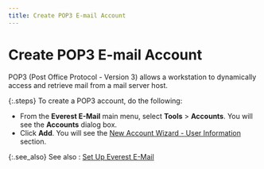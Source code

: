 ```yaml
---
title: Create POP3 E-mail Account
---
```


# Create POP3 E-mail Account


POP3 (Post Office Protocol - Version 3) allows a workstation to dynamically  access and retrieve mail from a mail server host.


{:.steps}
To create a POP3 account, do the following:

- From the **Everest E-Mail** main menu, select **Tools** > **Accounts**.  You will see the **Accounts** dialog  box.
- Click **Add**. You will see the [New  Account Wizard - User Information]({{site.eml_baseurl}}/misc/new_account_wizard_user_information.html) section.



{:.see_also}
See also
: [Set Up Everest  E-Mail]({{site.eml_baseurl}}/set_up_everest_e_mail.html)
